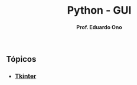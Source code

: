 

<h1 align="center">
Python - GUI
</h1>

<h4 align="center">Prof. Eduardo Ono</h4>

<br>

## Tópicos

* ### [Tkinter](./tkinter/README.md)

<br>
